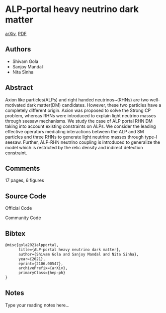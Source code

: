 
# ALP-portal heavy neutrino dark matter

[arXiv](https://arxiv.org/abs/2106.0547), [PDF](https://arxiv.org/pdf/2106.0547.pdf)

## Authors

- Shivam Gola
- Sanjoy Mandal
- Nita Sinha

## Abstract

Axion like particles(ALPs) and right handed neutrinos~(RHNs) are two well-motivated dark matter(DM) candidates. However, these two particles have a completely different origin. Axion was proposed to solve the Strong CP problem, whereas RHNs were introduced to explain light neutrino masses through seesaw mechanisms. We study the case of ALP portal RHN DM taking into account existing constraints on ALPs. We consider the leading effective operators mediating interactions between the ALP and SM particles and three RHNs to generate light neutrino masses through type-I seesaw. Further, ALP-RHN neutrino coupling is introduced to generalize the model which is restricted by the relic density and indirect detection constraint.

## Comments

17 pages, 6 figures

## Source Code

Official Code



Community Code



## Bibtex

```tex
@misc{gola2021alpportal,
      title={ALP-portal heavy neutrino dark matter}, 
      author={Shivam Gola and Sanjoy Mandal and Nita Sinha},
      year={2021},
      eprint={2106.00547},
      archivePrefix={arXiv},
      primaryClass={hep-ph}
}
```

## Notes

Type your reading notes here...

